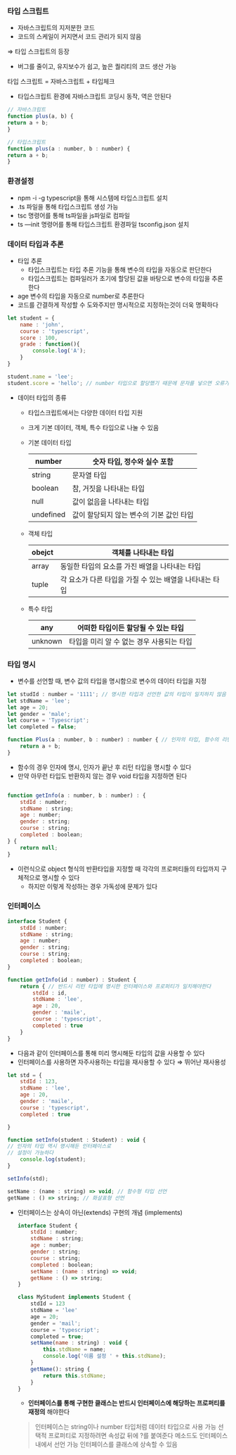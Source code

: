 ### 타입 스크립트

- 자바스크립트의 지저분한 코드
- 코드의 스케일이 커지면서 코드 관리가 되지 않음

⇒ 타입 스크립트의 등장

- 버그를 줄이고, 유지보수가 쉽고, 높은 퀄리티의 코드 생산 가능

타입 스크립트 = 자바스크립트 + 타입체크

- 타입스크립트 환경에 자바스크립트 코딩시 동작, 역은 안된다

```jsx
// 자바스크립트
function plus(a, b) {
return a + b;
}

// 타입스크립트
function plus(a : number, b : number) {
return a + b;
}

```

### 환경설정

- npm -i -g typescript을 통해 시스템에 타입스크립트 설치
- .ts 파일을 통해 타입스크립트 생성 가능
- tsc 명령어를 통해 ts파일을 js파일로 컴파일
- ts —init 명령어를 통해 타입스크립트 환경파일 tsconfig.json 설치

### 데이터 타입과 추론

- 타입 추론
    - 타입스크립트는 타입 추론 기능을 통해 변수의 타입을 자동으로 판단한다
    - 타입스크립트는 컴파일러가 초기에 할당된 값을 바탕으로 변수의 타입을 추론한다
- age 변수의 타입을 자동으로 number로 추론한다
- 코드를 간결하게 작성할 수 도와주지만 명시적으로 지정하는것이 더욱 명확하다

```jsx
let student = {
    name : 'john',
    course : 'typescript',
    score : 100,
    grade : function(){
        console.log('A');
    }
}

student.name = 'lee';
student.score = 'hello'; // number 타입으로 할당했기 때문에 문자를 넣으면 오류가 생김
```

- 데이터 타입의 종류
    - 타입스크립트에서는 다양한 데이터 타입 지원
    - 크게 기본 데이터, 객체, 특수 타입으로 나눌 수 있음
    - 기본 데이터 타입
        
        
        | number | 숫자 타입, 정수와 실수 포함 |
        | --- | --- |
        | string | 문자열 타입 |
        | boolean | 참, 거짓을 나타내는 타입 |
        | null | 값이 없음을 나타내는 타입 |
        | undefined | 값이 할당되지 않는 변수의 기본 값인 타입 |
    - 객체 타입
        
        
        | obejct | 객체를 나타내는 타입 |
        | --- | --- |
        | array | 동일한 타입의 요소를 가진 배열을 나타내는 타입 |
        | tuple | 각 요소가 다른 타입을 가질 수 있는 배열을 나타내는 타입 |
    - 특수 타입
        
        
        | any | 어떠한 타입이든 할당될 수 있는 타입 |
        | --- | --- |
        | unknown | 타입을 미리 알 수 없는 경우 사용되는 타입 |

### 타입 명시

- 변수를 선언할 때, 변수 값의 타입을 명시함으로 변수의 데이터 타입을 지정

```jsx
let studId : number = '1111'; // 명시한 타입과 선언한 값의 타입이 일치하지 않음 => 컴파일 에러
let stdName = 'lee';
let age = 20;
let gender = 'male';
let course = 'Typescript';
let completed = false;
```

```jsx
function Plus(a : number, b : number) : number { // 인자의 타입, 함수의 리턴 타입
    return a + b;
}
```

- 함수의 경우 인자에 명시, 인자가 끝난 후 리턴 타입을 명시할 수 있다
- 만약 아무런 타입도 반환하지 않는 경우 void 타입을 지정하면 된다

```jsx

function getInfo(a : number, b : number) : {
    stdId : number;
    stdName : string;
    age : number;
    gender : string;
    course : string;
    completed : boolean;
} {
    return null;
}
```

- 이런식으로 object 형식의 반환타입을 지정할 때 각각의 프로퍼티들의 타입까지 구체적으로 명시할 수 있다
    - 하지만 이렇게 작성하는 경우 가독성에 문제가 있다

### 인터페이스

```jsx
interface Student {
    stdId : number;
    stdName : string;
    age : number;
    gender : string;
    course : string;
    completed : boolean;
}

function getInfo(id : number) : Student {
    return { // 반드시 리턴 타입에 명시한 인터페이스와 프로퍼티가 일치해야한다
        stdId : id,
        stdName : 'lee',
        age : 20,
        gender : 'maile',
        course : 'typescript',
        completed : true
    }
}

```

- 다음과 같이 인터페이스를 통해 미리 명시해둔 타입의 값을 사용할 수 있다
- 인터페이스를 사용하면 자주사용하는 타입을 재사용할 수 있다 ⇒ 뛰어난 재사용성

```jsx
let std = {
    stdId : 123,
    stdName : 'lee',
    age : 20,
    gender : 'maile',
    course : 'typescript',
    completed : true

}

function setInfo(student : Student) : void { 
// 인자의 타입 역시 명시해둔 인터페이스로
// 설정이 가능하다
    console.log(student);
}

setInfo(std);
```

```jsx
setName : (name : string) => void; // 함수형 타입 선언
getName : () => string; // 화살표형 선언
```

- 인터페이스는 상속이 아닌(extends) 구현의 개념 (implements)
    
    ```jsx
    interface Student {
        stdId : number;
        stdName : string;
        age : number;
        gender : string;
        course : string;
        completed : boolean;
        setName : (name : string) => void;
        getName : () => string;
    }
    
    class MyStudent implements Student {
        stdId = 123
        stdName = 'lee'
        age = 20;
        gender = 'mail';
        course = 'typescript';
        completed = true;
        setName(name : string) : void {
            this.stdName = name;
            console.log('이름 설정 ' + this.stdName);
        }
        getName(): string {
            return this.stdName;
        }
    }
    
    ```
    
    - **인터페이스를 통해 구현한 클래스는 반드시 인터페이스에 해당하는 프로퍼티를 재정의** 해야한다
    
    > 인터페이스는 string이나 number 타입처럼 데이터 타입으로 사용 가능
    선택적 프로퍼티로 지정하려면 속성값 뒤에 ?를 붙여준다
    메소드도 인터페이스 내에서 선언 가능
    인터페이스를 클래스에 상속할 수 있음
    >